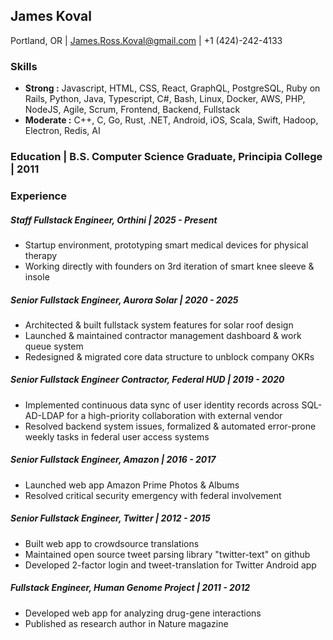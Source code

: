 ## James Koval
Portland, OR | James.Ross.Koval@gmail.com | +1 (424)-242-4133

### Skills
* **Strong :** Javascript, HTML, CSS, React, GraphQL, PostgreSQL, Ruby on Rails, Python, Java, Typescript, C#, Bash, Linux, Docker, AWS, PHP, NodeJS, Agile, Scrum, Frontend, Backend, Fullstack
* **Moderate :** C++, C, Go, Rust, .NET, Android, iOS, Scala, Swift, Hadoop, Electron, Redis, AI

### Education | B.S. Computer Science Graduate, Principia College | 2011
### Experience
##### Staff Fullstack Engineer, Orthini | 2025 - Present
* Startup environment, prototyping smart medical devices for physical therapy
* Working directly with founders on 3rd iteration of smart knee sleeve & insole
##### Senior Fullstack Engineer, Aurora Solar | 2020 - 2025
* Architected & built fullstack system features for solar roof design
* Launched & maintained contractor management dashboard & work queue system
* Redesigned & migrated core data structure to unblock company OKRs
##### Senior Fullstack Engineer Contractor, Federal HUD | 2019 - 2020
* Implemented continuous data sync of user identity records across SQL-AD-LDAP for a high-priority collaboration with external vendor
* Resolved backend system issues, formalized & automated error-prone weekly tasks in federal user access systems
##### Senior Fullstack Engineer, Amazon | 2016 - 2017
* Launched web app Amazon Prime Photos & Albums
* Resolved critical security emergency with federal involvement
##### Senior Fullstack Engineer, Twitter | 2012 - 2015
* Built web app to crowdsource translations
* Maintained open source tweet parsing library "twitter-text" on github
* Developed 2-factor login and tweet-translation for Twitter Android app
##### Fullstack Engineer, Human Genome Project | 2011 - 2012
* Developed web app for analyzing drug-gene interactions
* Published as research author in Nature magazine

